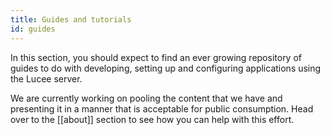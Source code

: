```yaml
---
title: Guides and tutorials
id: guides
---
```


In this section, you should expect to find an ever growing repository of guides to do with developing, setting up and configuring applications using the Lucee server.

We are currently working on pooling the content that we have and presenting it in a manner that is acceptable for public consumption. Head over to the [[about]] section to see how you can help with this effort.